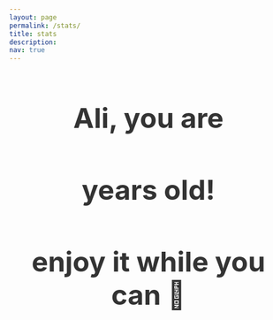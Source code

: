 ```yaml
---
layout: page
permalink: /stats/
title: stats
description: 
nav: true
---
```


<style>

    h2 {
      color: #333;
      margin-bottom: 10px;
      font-size: 50px;
      text-align: center;
      font-weight: bold;
    }

    .floating-number {
      font-size: 70px;
      text-align: center;
      color: #007bff;
      font-weight: bold;
    }
    
    .circles-container {
      display: flex;
      flex-wrap: wrap;
      justify-content: space-around;
      margin-top: 20px;
    }

    .circle-container {
      position: relative;
      width: 50px;
      height: 50px;
      margin: 10px;
    }

    .circle-progress {
      position: absolute;
      width: 100%;
      height: 100%;
      clip: rect(0, 50px, 50px, 25px);
      border-radius: 50%;
      background-color: #007bff;
    }

    .circle-fill {
      position: absolute;
      width: 100%;
      height: 100%;
      clip: rect(0, 25px, 50px, 0);
      border-radius: 50%;
      background-color: #007bff;
      transform: rotate(0deg);
      transform-origin: 50% 50%;
      transition: transform 1s linear;
    }

    .circle-age {
      position: absolute;
      width: 100%;
      height: 100%;
      display: flex;
      align-items: center;
      justify-content: center;
      color: white;
      font-weight: bold;
      font-size: 20px;
    }
    
  </style>

<h2>Ali, you are</h2>
<div class="floating-number" id="ageDisplay"></div>
<h2>years old!</h2>
<h2>enjoy it while you can 🥹</h2>

<div class="circles-container" id="circlesContainer"></div>

<script>

  function updateAge() {
    var currentDate = new Date();
    var ageInMilliseconds = currentDate - new Date('1999-01-28');
    var ageInYears = ageInMilliseconds / (365.25 * 24 * 60 * 60 * 1000);

    document.getElementById('ageDisplay').textContent = ageInYears.toFixed(10);

    // Update circles for each birthday
    var circlesContainer = document.getElementById('circlesContainer');
    circlesContainer.innerHTML = ''; // Clear existing circles

    for (var i = 0; i < 4; i++) {
      var rowContainer = document.createElement('div');
      rowContainer.style.display = 'flex';
      rowContainer.style.marginBottom = '10px';

      for (var j = 0; j < 25; j++) {
        var circleContainer = document.createElement('div');
        circleContainer.classList.add('circle-container');

        var circleProgress = document.createElement('div');
        circleProgress.classList.add('circle-progress');

        var circleFill = document.createElement('div');
        circleFill.classList.add('circle-fill');

        if (i * 25 + j === Math.floor(ageInYears)) {
          circleFill.style.backgroundColor = 'red';
          circleProgress.style.backgroundColor = 'red';

        } else if (i * 25 + j < Math.floor(ageInYears)) {
          circleFill.style.transform = 'rotate(360deg)';
        } else {
          circleFill.style.backgroundColor = 'gray';
          circleProgress.style.backgroundColor = 'gray';
          circleFill.style.transform = 'rotate(0deg)';
        }

        var circleAge = document.createElement('div');
        circleAge.classList.add('circle-age');
        circleAge.textContent = (i * 25 + j) < Math.floor(ageInYears) ? '🎂' : '';

        circleContainer.appendChild(circleProgress);
        circleContainer.appendChild(circleFill);
        circleContainer.appendChild(circleAge);
        rowContainer.appendChild(circleContainer);
      }

      circlesContainer.appendChild(rowContainer);
    }
  }

  setInterval(updateAge, 1);

  var elements = document.getElementsByTagName('h1');
  while (elements.length > 0) {
    elements[0].parentNode.removeChild(elements[0]);
  }

  updateAge();
</script>

